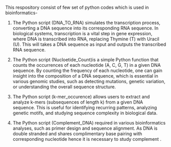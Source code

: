 This respository consist of few set of python codes which is used in bioinformatics-

1. The Python script (DNA_TO_RNA) simulates the transcription process, converting a DNA sequence into its corresponding RNA sequence. In biological systems, transcription is a vital step in gene expression, where DNA is transcribed into RNA, replacing Thymine (T) with Uracil (U). This will takes a DNA sequence as input and outputs the transcribed RNA sequence.

2. The Python script (Nucloetide_Count)is a simple Python function that counts the occurrences of each nucleotide (A, C, G, T) in a given DNA sequence. By counting the frequency of each nucleotide, one can gain insight into the composition of a DNA sequence, which is essential in various genomic studies, such as detecting mutations, genetic variation, or understanding the overall sequence structure.

3. The Python script (k-mer_occurence) allows users to extract and analyze k-mers (subsequences of length k) from a given DNA sequence. This is useful for identifying recurring patterns, analyzing genetic motifs, and studying sequence complexity in biological data.

4. The Python script (Complement_DNA) required in various bioinformatics analyses, such as primer design and sequence alignment. As DNA is double stranded and shares complimentary base pairing with corresponding nucleotide hence it is necessary to study complement .

